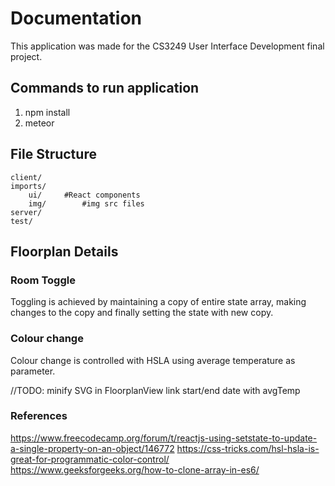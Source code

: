 # Documentation

This application was made for the CS3249 User Interface Development final project.

## Commands to run application

1. npm install 
2. meteor

## File Structure 

	client/
	imports/
		ui/		#React components
		img/		#img src files
	server/
	test/

## Floorplan Details
### Room Toggle
Toggling is achieved by maintaining a copy of entire state array, making changes to the copy and finally setting the state with new copy. 

### Colour change 
Colour change is controlled with HSLA using average temperature as parameter. 


//TODO:
minify SVG in FloorplanView
link start/end date with avgTemp 

### References

https://www.freecodecamp.org/forum/t/reactjs-using-setstate-to-update-a-single-property-on-an-object/146772
https://css-tricks.com/hsl-hsla-is-great-for-programmatic-color-control/
https://www.geeksforgeeks.org/how-to-clone-array-in-es6/



